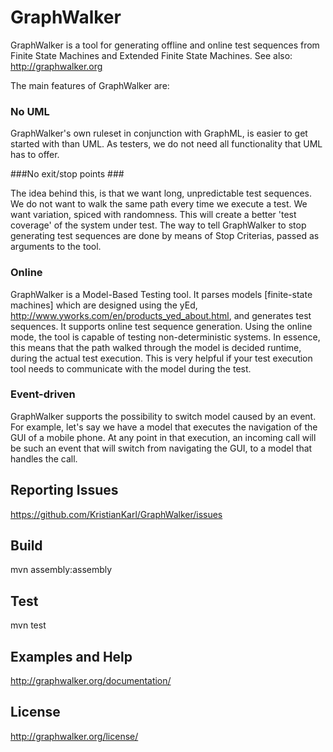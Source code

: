# GraphWalker

GraphWalker is a tool for generating offline and online test sequences from Finite State Machines and
Extended Finite State Machines.
See also: http://graphwalker.org

The main features of GraphWalker are:

### No UML ###

GraphWalker's own ruleset in conjunction with GraphML, is easier to get started with than UML. As testers, we do not need all functionality that UML has to offer.

###No exit/stop points ###

The idea behind this, is that we want long, unpredictable test sequences. We do not want to walk the same path every time we execute a test. We want variation, spiced with randomness. This will create a better 'test coverage' of the system under test.
The way to tell GraphWalker to stop generating test sequences are done by means of Stop Criterias, passed as arguments to the tool.

### Online ###

GraphWalker is a Model-Based Testing tool. It parses models [finite-state machines] which are designed
using the yEd, http://www.yworks.com/en/products_yed_about.html, and generates test sequences.
It supports online test sequence generation. Using the online mode, the tool is capable of testing non-deterministic systems. In essence, this means that the path walked through the model is decided runtime, during the actual test execution. This is very helpful if your test execution tool needs to communicate with the model during the test.

### Event-driven ###

GraphWalker supports the possibility to switch model caused by an event. For example, let's say we have a model that executes the navigation of the GUI of a mobile phone. At any point in that execution, an incoming call will be such an event that will switch from navigating the GUI, to a model that handles the call.

## Reporting Issues

https://github.com/KristianKarl/GraphWalker/issues

## Build

mvn assembly:assembly

## Test

mvn test

## Examples and Help

http://graphwalker.org/documentation/

## License

http://graphwalker.org/license/